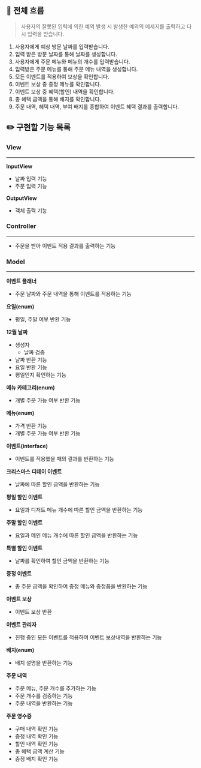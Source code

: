 ## 📝 전체 흐름
> 사용자의 잘못된 입력에 의한 예외 발생 시 발생한 예외의 메세지를 출력하고 다시 입력을 받습니다. 
1. 사용자에게 예상 방문 날짜를 입력받습니다.
2. 입력 받은 방문 날짜를 통해 날짜를 생성합니다.
3. 사용자에게 주문 메뉴와 메뉴의 개수를 입력받습니다.
4. 입력받은 주문 메뉴를 통해 주문 메뉴 내역을 생성합니다.
5. 모든 이벤트를 적용하여 보상을 확인합니다.
5. 이벤트 보상 중 증정 메뉴를 확인합니다.
6. 이벤트 보상 중 혜택(할인) 내역을 확인합니다.
7. 총 혜택 금액을 통해 배지를 확인합니다.
8. 주문 내역, 혜택 내역, 부여 배지를 종합하여 이벤트 혜택 결과를 출력합니다.

## ✏️ 구현할 기능 목록

### View
****
**InputView**
- 날짜 입력 기능
- 주문 입력 기능

**OutputView**
- 객체 출력 기능

### Controller
****
- 주문을 받아 이벤트 적용 결과를 출력하는 기능


### Model
****
**이벤트 플래너**
- 주문 날짜와 주문 내역을 통해 이벤트를 적용하는 기능

**요일(enum)**
- 평일, 주말 여부 반환 기능

**12월 날짜**
- 생성자
  - 날짜 검증
- 날짜 반환 기능
- 요일 반환 기능
- 평일인지 확인하는 기능

**메뉴 카테고리(enum)**
- 개별 주문 가능 여부 반환 기능

**메뉴(enum)**
- 가격 반환 기능
- 개별 주문 가능 여부 반환 기능

**이벤트(interface)**
- 이벤트를 적용했을 때의 결과를 반환하는 기능

**크리스마스 디데이 이벤트**
- 날짜에 따른 할인 금액을 반환하는 기능

**평일 할인 이벤트**
- 요일과 디저트 메뉴 개수에 따른 할인 금액을 반환하는 기능 

**주말 할인 이벤트**
- 요일과 메인 메뉴 개수에 따른 할인 금액을 반환하는 기능

**특별 할인 이벤트**
- 날짜를 확인하여 할인 금액을 반환하는 기능

**증정 이벤트**
- 총 주문 금액을 확인하여 증정 메뉴와 증정품을 반환하는 기능

**이벤트 보상<T>**
- 이벤트 보상 반환

**이벤트 관리자**
- 진행 중인 모든 이벤트를 적용하여 이벤트 보상내역을 반환하는 기능

**배지(enum)**
- 배지 설명을 반환하는 기능

**주문 내역**
- 주문 메뉴, 주문 개수를 추가하는 기능
- 주문 개수를 검증하는 기능
- 주문 내역을 반환하는 기능

**주문 영수증**
- 구매 내역 확인 기능
- 증정 내역 확인 기능
- 할인 내역 확인 기능
- 총 혜택 금액 계산 기능
- 증정 배지 확인 기능